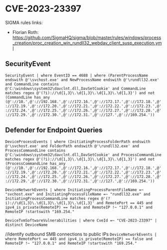 # CVE-2023-23397

SIGMA rules links:
- Florian Roth: https://github.com/SigmaHQ/sigma/blob/master/rules/windows/process_creation/proc_creation_win_rundll32_webdav_client_susp_execution.yml


## SecurityEvent

`SecurityEvent | where EventID == 4688 | where (ParentProcessName endswith @'\svchost.exe' and NewProcessName endswith @'\rundll32.exe' and CommandLine contains @'C:\windows\system32\davclnt.dll,DavSetCookie' and CommandLine matches regex @'(?i)://\d{1,3}\.\d{1,3}\.\d{1,3}\.\d{1,3}') and not (CommandLine has_any (@'://10.',@'://192.168.',@'://172.16.',@'://172.17.',@'://172.18.',@'://172.19.',@'://172.20.',@'://172.21.',@'://172.22.',@'://172.23.',@'://172.24.',@'://172.25.',@'://172.26.',@'://172.27.',@'://172.28.',@'://172.29.',@'://172.30.',@'://172.31.',@'://127.',@'://169.254.'))`


## Defender for Endpoint Queries

`DeviceProcessEvents | where (InitiatingProcessFolderPath endswith @'\svchost.exe' and FolderPath endswith @'\rundll32.exe' and ProcessCommandLine contains @'C:\windows\system32\davclnt.dll,DavSetCookie' and ProcessCommandLine matches regex @'(?i)://\d{1,3}\.\d{1,3}\.\d{1,3}\.\d{1,3}') and not (ProcessCommandLine has_any (@'://10.',@'://192.168.',@'://172.16.',@'://172.17.',@'://172.18.',@'://172.19.',@'://172.20.',@'://172.21.',@'://172.22.',@'://172.23.',@'://172.24.',@'://172.25.',@'://172.26.',@'://172.27.',@'://172.28.',@'://172.29.',@'://172.30.',@'://172.31.',@'://127.',@'://169.254.'))`

`DeviceNetworkEvents
| where InitiatingProcessParentFileName =~ "svchost.exe" and InitiatingProcessFileName =~ "rundll32.exe" and InitiatingProcessCommandLine matches regex @'(?i)://\d{1,3}\.\d{1,3}\.\d{1,3}\.\d{1,3}' and RemotePort == 445 and ipv4_is_private(RemoteIP) == false and RemoteIP !~ "127.0.0.1" and RemoteIP !startswith "169.254."`

`DeviceTvmSoftwareVulnerabilities
| where CveId =~ "CVE-2023-23397"
| distinct DeviceName`

//Identify outbound SMB connections to public IPs
`DeviceNetworkEvents
| where RemotePort == 445 and ipv4_is_private(RemoteIP) == false and RemoteIP !~ "127.0.0.1" and RemoteIP !startswith "169.254."`
